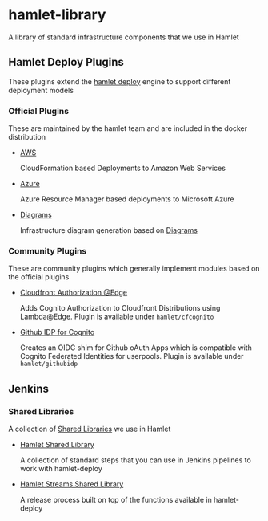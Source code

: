# hamlet-library

A library of standard infrastructure components that we use in Hamlet

## Hamlet Deploy Plugins

These plugins extend the [hamlet deploy](https://hamlet.io) engine to support different deployment models

### Official Plugins

These are maintained by the hamlet team and are included in the docker distribution

- [AWS](https://github.com/hamlet-io/engine-plugin-aws)

    CloudFormation based Deployments to Amazon Web Services

- [Azure](https://github.com/hamlet-io/engine-plugin-azure)

    Azure Resource Manager based deployments to Microsoft Azure

- [Diagrams](https://github.com/hamlet-io/engine-plugin-diagrams)

    Infrastructure diagram generation based on [Diagrams](https://diagrams.mingrammer.com/)

### Community Plugins

These are community plugins which generally implement modules based on the official plugins

- [Cloudfront Authorization @Edge](https://github.com/hamlet-io/cloudfront-authorization-at-edge)

    Adds Cognito Authorization to Cloudfront Distributions using Lambda@Edge. Plugin is available under `hamlet/cfcognito`

- [Github IDP for Cognito](https://github.com/gs-gs/github-idp)

    Creates an OIDC shim for Github oAuth Apps which is compatible with Cognito Federated Identities for userpools. Plugin is available under `hamlet/githubidp`

## Jenkins

### Shared Libraries

A collection of [Shared Libraries](https://www.jenkins.io/doc/book/pipeline/shared-libraries/) we use in Hamlet

- [Hamlet Shared Library](https://github.com/hamlet-io/jenkins-shared-library)

    A collection of standard steps that you can use in Jenkins pipelines to work with hamlet-deploy

- [Hamlet Streams Shared Library](https://github.com/hamlet-io/jenkins-streams-shared-library)

    A release process built on top of the functions available in hamlet-deploy

